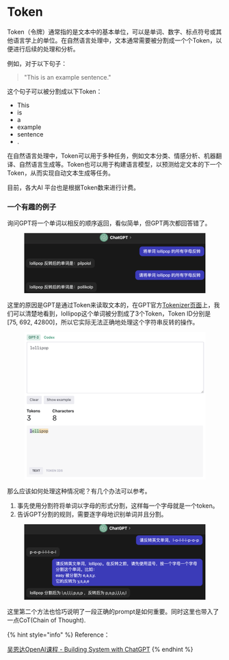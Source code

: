 # Token

Token（令牌）通常指的是文本中的基本单位，可以是单词、数字、标点符号或其他语言学上的单位。在自然语言处理中，文本通常需要被分割成一个个Token，以便进行后续的处理和分析。

例如，对于以下句子：

> "This is an example sentence."

这个句子可以被分割成以下Token：

* This
* is
* a
* example
* sentence
* .

在自然语言处理中，Token可以用于多种任务，例如文本分类、情感分析、机器翻译、自然语言生成等。Token也可以用于构建语言模型，以预测给定文本的下一个Token，从而实现自动文本生成等任务。

目前，各大AI 平台也是根据Token数来进行计费。



### 一个有趣的例子

询问GPT将一个单词以相反的顺序返回，看似简单，但GPT两次都回答错了。

<figure><img src="../../.gitbook/assets/image (4).png" alt=""><figcaption></figcaption></figure>

这里的原因是GPT是通过Token来读取文本的，在GPT官方[Tokenizer页面](https://platform.openai.com/tokenizer)上，我们可以清楚地看到，lollipop这个单词被分割成了3个Token，Token ID分别是 \[75, 692, 42800]，所以它实际无法正确地处理这个字符串反转的操作。

<figure><img src="../../.gitbook/assets/image (10).png" alt=""><figcaption></figcaption></figure>

那么应该如何处理这种情况呢？有几个办法可以参考。

1. 事先使用分割符将单词以字母的形式分割，这样每一个字母就是一个token。
2. 告诉GPT分割的规则，需要逐字母地识别单词并且分割。

<figure><img src="../../.gitbook/assets/image (3).png" alt=""><figcaption></figcaption></figure>

这里第二个方法也恰巧说明了一段正确的prompt是如何重要。同时这里也带入了一点CoT(Chain of Thought).





{% hint style="info" %}
Reference：

[吴恩达OpenAI课程 - Building System with ChatGPT](https://www.deeplearning.ai/short-courses/building-systems-with-chatgpt/)
{% endhint %}
